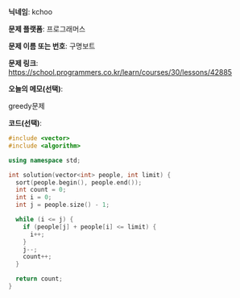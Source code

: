 **닉네임**: kchoo

**문제 플랫폼**: 프로그래머스

**문제 이름 또는 번호**: 구명보트

**문제 링크**: https://school.programmers.co.kr/learn/courses/30/lessons/42885

**오늘의 메모(선택)**: 

greedy문제

**코드(선택)**: 

```c++
#include <vector>
#include <algorithm>

using namespace std;

int solution(vector<int> people, int limit) {
  sort(people.begin(), people.end());
  int count = 0;
  int i = 0;
  int j = people.size() - 1;

  while (i <= j) {
    if (people[j] + people[i] <= limit) {
      i++;
    }
    j--;
    count++;
  }

  return count;
}
```
